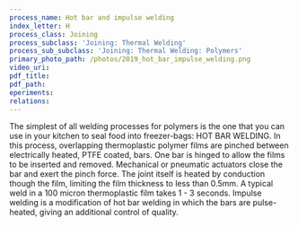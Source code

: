 ```yaml
---
process_name: Hot bar and impulse welding
index_letter: H
process_class: Joining
process_subclass: 'Joining: Thermal Welding'
process_sub_subclass: 'Joining: Thermal Welding: Polymers'
primary_photo_path: /photos/2019_hot_bar_impulse_welding.png
video_uri:
pdf_title:
pdf_path:
eperiments:
relations:
---
```


The simplest of all welding processes for polymers is the one that you can use in your kitchen to seal food into freezer-bags: HOT BAR WELDING. In this process, overlapping thermoplastic polymer films are pinched between electrically heated, PTFE coated, bars. One bar is hinged to allow the films to be inserted and removed. Mechanical or pneumatic actuators close the bar and exert the pinch force. The joint itself is heated by conduction though the film, limiting the film thickness to less than 0.5mm. A typical weld in a 100 micron thermoplastic film takes 1 - 3 seconds. Impulse welding is a modification of hot bar welding in which the bars are pulse-heated, giving an additional control of quality.